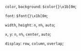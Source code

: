 `color`, `background`: `$color{}\x1b[0m`;

`font`: `$font{}\x1b[0m`;

`width`, `height`: `n`, `n%`, `auto`;

`x`, `y`: `n`, `n%`, `center`, `auto`;

`display`: `row`, `column`, `overlap`;